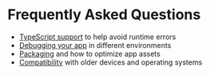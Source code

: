 # Frequently Asked Questions 

- [TypeScript support](./typing.md) to help avoid runtime errors
- [Debugging your app](./debugging.md) in different environments
- [Packaging](./packaging.md) and how to optimize app assets 
- [Compatibility](./compat.md) with older devices and operating systems
